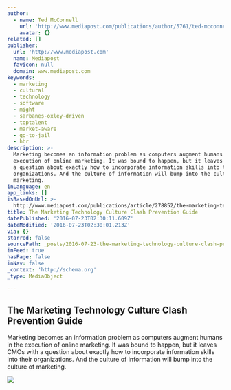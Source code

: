 ```yaml
---
author:
  - name: Ted McConnell
    url: 'http://www.mediapost.com/publications/author/5761/ted-mcconnell/'
    avatar: {}
related: []
publisher:
  url: 'http://www.mediapost.com'
  name: Mediapost
  favicon: null
  domain: www.mediapost.com
keywords:
  - marketing
  - cultural
  - technology
  - software
  - might
  - sarbanes-oxley-driven
  - toptalent
  - market-aware
  - go-to-jail
  - hbr
description: >-
  Marketing becomes an information problem as computers augment humans in the
  execution of online marketing. It was bound to happen, but it leaves CMOs with
  a question about exactly how to incorporate information skills into their
  organizations. And the culture of information will bump into the culture of
  marketing.
inLanguage: en
app_links: []
isBasedOnUrl: >-
  http://www.mediapost.com/publications/article/278852/the-marketing-technology-culture-clash-prevention.html
title: The Marketing Technology Culture Clash Prevention Guide
datePublished: '2016-07-23T02:30:11.609Z'
dateModified: '2016-07-23T02:30:01.213Z'
via: {}
starred: false
sourcePath: _posts/2016-07-23-the-marketing-technology-culture-clash-prevention-guide.md
inFeed: true
hasPage: false
inNav: false
_context: 'http://schema.org'
_type: MediaObject

---
```

<article style=""><h1>The Marketing Technology Culture Clash Prevention Guide</h1><p>Marketing becomes an information problem as computers augment humans in the execution of online marketing. It was bound to happen, but it leaves CMOs with a question about exactly how to incorporate information skills into their organizations. And the culture of information will bump into the culture of marketing.</p><img src="http://s3.amazonaws.com/static.mediapost.com/publications/images/mp-logo-fb.jpg" /></article>